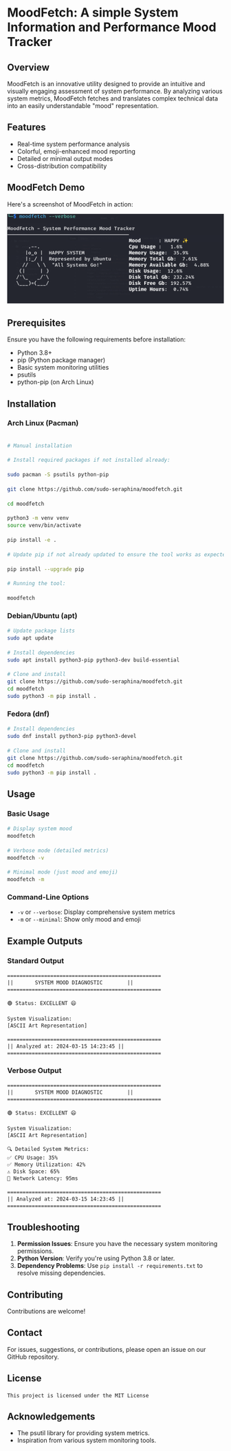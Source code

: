 # MoodFetch: A simple System Information and Performance Mood Tracker

## Overview

MoodFetch is an innovative utility designed to provide an intuitive and visually engaging assessment of system performance. By analyzing various system metrics, MoodFetch fetches and translates complex technical data into an easily understandable "mood" representation.

## Features

- Real-time system performance analysis
- Colorful, emoji-enhanced mood reporting
- Detailed or minimal output modes
- Cross-distribution compatibility

## MoodFetch Demo

Here's a screenshot of MoodFetch in action:

![MoodFetch Demo](demo.png)

## Prerequisites

Ensure you have the following requirements before installation:

- Python 3.8+
- pip (Python package manager)
- Basic system monitoring utilities
- psutils
- python-pip (on Arch Linux)

## Installation

### Arch Linux (Pacman)

```bash

# Manual installation

# Install required packages if not installed already:

sudo pacman -S psutils python-pip

git clone https://github.com/sudo-seraphina/moodfetch.git

cd moodfetch

python3 -m venv venv
source venv/bin/activate

pip install -e .

# Update pip if not already updated to ensure the tool works as expected:

pip install --upgrade pip

# Running the tool:

moodfetch
```

### Debian/Ubuntu (apt)

```bash
# Update package lists
sudo apt update

# Install dependencies
sudo apt install python3-pip python3-dev build-essential

# Clone and install
git clone https://github.com/sudo-seraphina/moodfetch.git
cd moodfetch
sudo python3 -m pip install .
```

### Fedora (dnf)

```bash
# Install dependencies
sudo dnf install python3-pip python3-devel

# Clone and install
git clone https://github.com/sudo-seraphina/moodfetch.git
cd moodfetch
sudo python3 -m pip install .
```

## Usage

### Basic Usage

```bash
# Display system mood
moodfetch

# Verbose mode (detailed metrics)
moodfetch -v

# Minimal mode (just mood and emoji)
moodfetch -m
```

### Command-Line Options

- `-v` or `--verbose`: Display comprehensive system metrics
- `-m` or `--minimal`: Show only mood and emoji

## Example Outputs

### Standard Output
```
==================================================
||       SYSTEM MOOD DIAGNOSTIC        ||
==================================================

🟢 Status: EXCELLENT 😄

System Visualization:
[ASCII Art Representation]

==================================================
|| Analyzed at: 2024-03-15 14:23:45 ||
==================================================
```

### Verbose Output
```
==================================================
||       SYSTEM MOOD DIAGNOSTIC        ||
==================================================

🟢 Status: EXCELLENT 😄

System Visualization:
[ASCII Art Representation]

🔍 Detailed System Metrics:
✅ CPU Usage: 35%
✅ Memory Utilization: 42%
⚠️ Disk Space: 65%
🚨 Network Latency: 95ms

==================================================
|| Analyzed at: 2024-03-15 14:23:45 ||
==================================================
```

## Troubleshooting

1. **Permission Issues**: Ensure you have the necessary system monitoring permissions.
2. **Python Version**: Verify you're using Python 3.8 or later.
3. **Dependency Problems**: Use `pip install -r requirements.txt` to resolve missing dependencies.

## Contributing

Contributions are welcome! 

## Contact

For issues, suggestions, or contributions, please open an issue on our GitHub repository.

## License
`This project is licensed under the MIT License `

## Acknowledgements
- The psutil library for providing system metrics.
- Inspiration from various system monitoring tools.
